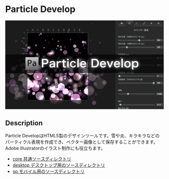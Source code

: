 # Particle Develop


![ParticleDevelop](image.png)

## Description
Particle DevelopはHTML5製のデザインツールです。雪や炎、キラキラなどのパーティクル表現を作成でき、ベクター画像として保存することができます。Adobe Illustratorのイラスト制作にも役立ちます。



- [core 共通ソースディレクトリ](core/)
- [desktop デスクトップ用のソースディレクトリ](desktop/)
- [sp モバイル用のソースディレクトリ](sp/)
